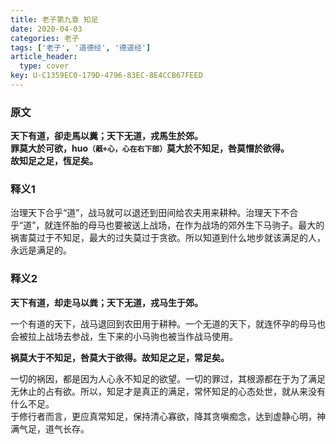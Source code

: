 ```yaml
---
title: 老子第九章 知足
date: 2020-04-03
categories: 老子
tags: ['老子', '道德经', '德道经']
article_header:
  type: cover
key: U-C1359EC0-179D-4796-83EC-8E4CCB67FEED
---
```


### 原文

**天下有道，卻走馬以糞；天下无道，戎馬生於郊。**  
**罪莫大於可欲，huo`（旤+心，心在右下部）`莫大於不知足，咎莫憯於欲得。**  
**故知足之足，恆足矣。**

<!--more-->

### 释义1

治理天下合乎“道”，战马就可以退还到田间给农夫用来耕种。治理天下不合乎“道”，就连怀胎的母马也要被送上战场，在作为战场的郊外生下马驹子。最大的祸害莫过于不知足，最大的过失莫过于贪欲。所以知道到什么地步就该满足的人，永远是满足的。


### 释义2

**天下有道，却走马以粪；天下无道，戎马生于郊。**

一个有道的天下，战马退回到农田用于耕种。一个无道的天下，就连怀孕的母马也会被拉上战场去参战，生下来的小马驹也被当作战马使用。

**祸莫大于不知足，咎莫大于欲得。故知足之足，常足矣。**

一切的祸因，都是因为人心永不知足的欲望。一切的罪过，其根源都在于为了满足无休止的占有欲。所以，知足才是真正的满足，常怀知足的心态处世，就从来没有什么不足。  
于修行者而言，更应真常知足，保持清心寡欲，降其贪嗔痴念，达到虚静心明，神满气足，道气长存。
